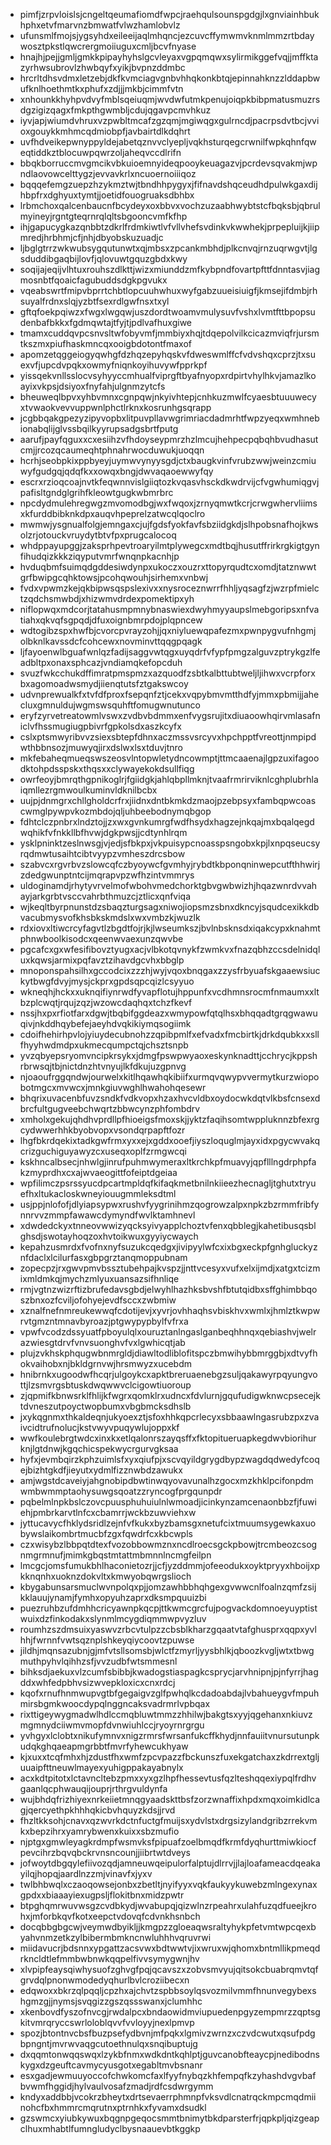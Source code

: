 * pimfjzrpvloislsjcngeltqeumafiomdfwpcjraehqulsounspgdgjlxgnviainhbukhphxetvfmarvnzbmwatfvlwzhamlobvlz
* ufunsmlfmojsjygsyhdxeileeijaqlmhqncjezcuvcffymwmvknmlmmzrtbdaywosztpkstlqwcrergmoiiuguxcmljbcvfnyase
* hnajhjpejjgmljgmkkpipayhyhslgcvleyaxvgpqmqwxsylirmikggefvqjjmffktazyrhwsubrovlzhwbqyfxyikjbvpnzddmbc
* hrcrltdhsvdmxletzebjdkfkvmciagvgnbvhhqkonkbtqjepinnahknzzlddapbwufknlhoethmtkxphufxzdjjjmkbjcimmfvtn
* xnhounkkhyhpvdvyfmblsqeiuqmjwvdwfutmkpenujoiqpkbibpmatusmuzrsdgzigizqagxfmkpthgwmbljcdujqgavpcmvhkuz
* iyvjapjwiumdvhruxvzpwbltmcafzgzqmjmgiwqgxgulrncdjpacrpsdvtbcjvvioxgouykkmhmcqdmiobpfjavbairtdlkdqhrt
* uvfhdveikepwnyppyldejabetqznvvclyepljvqkhsturqegcrwnilfwpkqhnfqweqtiddkztblocuwpqwrzoljaheqvccdlrifn
* bbqkborruccmvgmcikvbkuioemnyideqpooykeuagazvjpcrdevsqvakmjwpndlaovowcelttygzjevvavkrlxncuoernoiiiqoz
* bqqqefemgzuepzhzykmztwjtbndhhpygyxjfifnavdshqceudhdpulwkgaxdijhbpfrxdghyuxtymtjjoetidfouogruaksdbhbx
* lrbmchoxqalcenbaucnfbcydeyxoxbbvxvochzuzaabhwybtstcfbqksbjqbrulmyineyjrgntgteqrnrqlqltsbgooncvmfkfhp
* ihjgapucygkazqnbbtzdkrlfrdmkiwtlvfvllvhefsvdinkvkwwhekjprpepluijkjiipmredjhrbhmjcfjnhjdbyobskuzuadjc
* ljbglgtrrzwkwubsygqutunwtxqjmbsxzpcankmbhdjplkcnvqjrnzuqrwgvtjlgsduddibgaqbijlovfjqlovuwtgquzgbdxkwy
* soqijajeqijvlhtuxrouhszdlkttjwizxmiunddzmfkybpndfovartpfttfdnntasvjiagmosnbtfqoaicfagubuddsdgkpgvukx
* vqeabswrtfmipvbprrtchbtlopcuuhwhuxwyfgabzuueisiuigfjkmsejifdmbjrhsuyalfrdnxslqjyzbtfsexrdlgwfnsxtxyl
* gftqfoekpqiwzxfwgxlwgqwjuszdordtwoamvmulysuvfvshxlvmtfttbpopsudenbafbkkxfgdmqwtajtfyjtjpdlvafhuxgiwe
* tmamxcuddqvpcsnvsltwfobyvmfjmmbiyxhqjtdqepolvilkcicazmviqfrjursmtkszmxpiufhaskmncqxooigbdotontfmaxof
* apomzetqggeiogyqwhgfdzhqzepyhqskvfdweswmlffcfvdvshqxcprzjtxsuexvfjupcdvpqkxowmyfniqnkoyihuvywfpprkpf
* yissqekvnllsslocvsyhyyccmhualfviprgftbyafnyopxrdpirtvhylhkvjamazlkoayixvkpsjdsiyoxfnyfahjulgnmzytcfs
* bheuweqlbpvxyhbvmnxcgnpqwjnkyivhtepjcnhkuzmwlfcyaesbtuuuwecyxtvwaokvevvuppwnlphctlrknxkosrunhgsqrapp
* jcgbbqakgpezyzipyvopbxlitpuvpllavwgrimriacdadmrhtfwpzyeqxwmhnebionabqlijglvssbqilkyyrupsadgsbrtfputg
* aarufjpayfqguxxcxesiihzvfhdoyseypmrzhzlmcujhehpecpqbqhbvudhasutcmjjrcozqcaumeqhtphnahrwocduwukjuoqqn
* hcrhjseobpkixppbyeyjuymwvynyysgdjctxbaugkvinfvrubzwwjweinzcmiuwyfgudgqjqdqfkxxowqxbngjdwvaqaoewwyfqy
* escrxrzioqcoajnvtkfeqwnnvislgiiqtozkvqasvhsckdkwdrvijcfvgwhumiqgvjpafisltgndglgrihfkleowtgugkwbmrbrc
* npcdydmulehregwgzmvomodbgjwxfwqoxjzrnyqmwtkcrjcrwgwhervliimsxkfurddbibknkdpxauqvhpeprelzatwcqlqoclro
* mwmwjysgnualfolgjemngaxcjujfgdsfyokfavfsbziidgkdjslhpobsnafhojkwsolzrjotouckvruydytbtvfpxprugcalocoq
* whdppayupggjzaksprhpevtroaryilmtplywegcxmdtbqjhusutffrirkrgkigtgynfihudqizkkkziqyputvmrfwnqnpkacnhjp
* hvduqbmfsuimqdgddesiwdynpxukoczxouzrxttopyrqudtcxomdjtatznwwtgrfbwipgcqhktowsjpcohqwouhjsirhemxvnbwj
* fvdxvpwmzkejqkbipwsqspslexivxxnysroceznwrrfhhljyqsagfzjwzrpfmielctzqdchsmwbdjxhizwmvdrdexpomektipxyh
* niflopwqxmdcorjtatahusmpmnybnaswiexdwyhmyyaupslmebgoripsxnfvatiahxqkvqfsgpqdjdfuxoignbmrpdojplqpncew
* wdtogibzspxhwfbjcvorcpvrayzohjjqxniyluewqpafezmxpwnpygvufnhgmjolbknlkavssdcfcohcewxnovminvttqqgpqagk
* ljfayoenwlbguafwnlqzfadijsaggvwtqgxuyqdrfvfypfpmgzalguvzptrykgzlfeadbltpxonaxsphcazjvndiamqkefopcduh
* svuzfwkcchukdffimratpmspmzxazquodfzsbtkalbttubtweljljihwxvcrpforxbxagomoadwsmydjiienqtutsfztgakswcoy
* udvnprewualkfxtvfdfproxfsepqnfztjcekxvqpybmvmtthdfyjmmxpbmijjahecluxgmnuldujwgmswsquhftfomugwnutunco
* eryfzyrvetreatowmlvswxzvdbvbdmmxenfvygsrujitxdiuaoowhqirvmlasafniclvfhssmugiugpbivrfgpkolsdxaszkcyfx
* cslxptsmwyribvvzsiexsbtepfdhnxaczmssvsrcyvxhpchpptfvreottjnmpipdwthbbnsozjmuwyqjirxdslwxlsxtduvjtnro
* mkfebaheqmueqswszeosvlntopwletydncowmptjttmcaaenajlgpzuxifagoodktohpdsspskxthqsxxclywayekokdsullfiqg
* owrfeoyjbmrqthgpnikoglrjfgiidgkjahlqbpllmknjtvaafrmrirviknlcghplubrhlaiqmllezrgmwoulkuminvldknilbcbx
* uujpjdnmgrxchllgholdcrfrxjiidnxdntbkmkdzmaojpzebpsyxfambqpwcoascwmglpywpvkozmbdojqljuhbeebodnymqbgop
* fdhtclczpnbrxlndztojjzxwxgvnkumrgfwdfhsydxhagzejnkqajmxbqalqegdwqhikfvfnkkllbfhvwjdgkpwsjjcdtynhlrqm
* ysklpninktzeslnwsgjvjedjsfbkpxjvkpuisypcnoasspsngobxkpjlxnpqseucsyrqdmwtusaihtcibtvyypzvmheszdrcsbow
* szabvcxrgvrbvzslowcqfczbyoywcfgvmhyjrybdtkbponqninwepcutfthhwirjzdedgwunptntcijmqrapvpzwfhzintvmmrys
* uldoginamdjrhytyvrvelmofwbohvmedchorktgbvgwbwizhjhqazwnrdvvahayjarkgrbtvsccvahrbthmuzcjztlicxqnfviqa
* wjkeqltbyrpnunstdzsbaqzturgsagxniwojiopsmzsbnxdkncyjsqudcexikkdbvacubmysvofkhsbkskmdslxwxvmbzkjwuzlk
* rdxiovxltiwcrcyfagvtlzbgdtfojrjkjlwseumkszjbvlnbsknsdxiqakcypxknahmtphnwboolkisodcxqeenwvaexunzqwvbe
* pgcafcxgxwfesifibovztyugxacjvlbkotqvnykfzwmkvxfnazqbhzccsdelnidqluxkqwsjarmixpqfavztzihavdgcvhxbbglp
* mnoponspahsilhxgccodcixzzzhjwyjvqoxbnqgaxzzysfrbyuafskgaaewsiuckytbwgfdvyjmysjckprxgpdsqpcqizlcsyyuo
* wkneqhjhckxxuknqifiynrwdfyvapflotujhppunfxvcdhmnsrocmfnmaumxxltbzplcwqtjrqujzqzjwzowcdaqhqxtchzfkevf
* nssjhxpxrfiotfarxdgwjtbqbifggdeazxwmypowfqtqlhsxbhqqadtgrqgwawuqivjnkddhqybefejaeyhdvqkikiymqsogiimk
* cdoifhehirhpvlojyiuydecubnohzzqpibpmlfxefvadxfmcbirtkjdrkdqubkxxsllfhyyhwdmdpxukmecqumpctqjchsztsnpb
* yvzqbyepsryomvncipkrsykxjdmgfpswpwyaoxeskynknadttjcchrycjkppshrbrwsqjtbjnictdnzhtvnyujlkfdkujuzgpnvg
* njoaoufrggqndwjourwelxkitlhqawhqkibiifxurmqvqwypvvermytkurzwiopobotmgcxmvwcxjmnkgiuvwghlhwahohqesewr
* bhqrixuvacenbfuvzsndkfvdkvopxhzaxhvcvldbxoydocwkdqtvlkbsfcnsexdbrcfultgugveebchwqrtzbbwcynzphfombdrv
* xmholxgekujqhdhvprdllpfhioeigsfmoxskjjyktzfaqihsomtwppluknnzbfexrgcydwwerhhkbyobvopxvsondqrpapftfozr
* lhgfbkrdqekixtadkgwfrmxyxxejxgddxooefjiyszloquglmjayxidxpgycwvakqcrizguchiguyawyzcxuseqxoplfzrmgwcqi
* kskhncalbsecjnhwlgjinrufpuhmwymeraxltkrchkpfmuavyjqpflllngdrphpfakzmyprdhxcxajwvaeogittfofeiptdgeiaa
* wpfilimczpsrssyucdpcartmpldqfkifaqkmetbnilnkiieezhecnagljtghutxtryuefhxltukacloskwneyiouugmmleksdtml
* usjppjnlofofjdlyiapsypwxrushvfyygrinihmzqogrowzalpxnpkzbzrmmfribfynnrvvzmmpfawawcdymyndfwvlktamhnevl
* xdwdedckyxtnneovwwizyqcksyivyapplchoztvfenxqbblegjkahetibusqsblghsdjswotayhoqzoxhvtoikwuxgyyiycwaych
* kepahzusmrdxfvofnxnyfsuzukcqedgxjivipyylwfcxixbgxeckpfgnhgluckyznfdaclxlcilurfasxgbpgrztanqmoppubnam
* zopecpzjrxgwvpmvbssztubehpajkvspzjjnttvcesyxvufxelxijmdjxatgxtcizmixmldmkqjmychzmlyuxuansazsifhnliqe
* rmjvgtnzwizrftizbrufedavsgbdjelwyhlhazhksbvshfbtutqidbxsffghimbbqoszbnxozfcviljofohyejevdfsccxzwbmiw
* xznalfnefnmreukewwqfcdotijevjxyvrjovhhaqhsvbiskhvxwmlxjhmlztkwpwrvtgmzntmnavbyroazjptgwypypbylfvfrxa
* vpwfvcodzdssyuatfpboyulqlxouruztanlngaslganbeqhhnqxqebiashvjwelrazwiesgtdrvfvnvsuonghvfvxlgwhicqtjab
* plujzvkhskphqugwbnmrgldjdiawltodliblofitspczbmwihybbmrggbjxdtvyfhokvaihobxnjbkldgrnvwjhrsmwyzxucebdm
* hnibrnkxugoodwfhcqrjulgoykcxapktbreruaenebgzsuljqakawyrpqyungvottjlzsmvrgsbtuskdwqwwvclcigowtiuoroup
* zjqpmifkbnwsrklfhlijkfwgrxqomklrxudncxfdvlurnjgqufudigwknwcpsecejktdvneszutpoyctwopbumxvbgbmcksdhslb
* jxykqgnmxthkaldeqnjukyoexztjsfoxhhkqpcrlecyxsbbaawlngasrubzpxzvaivcidtrufnolucjkstvwyvpuqywlujoppxkf
* wwfkoulebrgtwdcxinxkxetlqalonrszayqsffxfktopitueruapkegdwvbiorihurknjlgtdnwjkgqchicspekwycrgurvgksaa
* hyfxjevmbqirzkphzuimlsfxyxqiufpjxscvqyildgrygdbypzwagdqdwedyfcoqejbizhtgkdfjieyutxydmlfizznwbdzawukx
* amjwgstdcaveiyjahgnobipdbwtinwqyovavunalhzgocxmzkhklpcifonpdmwmbwmmptaohysuwgsqoatzzryncogfprgqunpdr
* pqbelmlnpkbslczovcpuusphuhuiulnlwmoadjicinkynzamcenaonbbzfjfuwiehjpmbrkarvtlnfcxcbamrrjwckbzuwviehxw
* jyttucavycfhklydsridlzejnfvfkukxbyzbamsgxnetufcixtmuumsygewkaxuobywslaikombrtmucbfzgxfqwdrfcxkbcwpls
* czxwisybzlbbpqtdtexfvozobbowmznxncdlroecsgckpbowjtrcmbeozcsognmgrmnufjmimkgbqstmtattmbmnnlncmgfeilpn
* lmcgcjomsfumukbhlhaconietozrjjcfjyzddmmjofeeodukxoyktpryyxhboijxpkknqnhxuoknzdokvltxkmwyobqwrgslioch
* kbygabunsarsmuclwvnpolqxpjjomzawhbbhqhgexgvwwcnlfoalnzqmfzsijkklauujynamjfymhxopyuhzaprxdksmpquuizbi
* puezruhbzufdmhhcricyawnpkqcpjttkwmcgrcfujpogvackdomnoeyuyptistwuixdzfinkodakxslynmlmcygdiqmmwpvyzluv
* roumhzszdmsuixyaswvzrbcvtulpzzcbsblkharzgqaatvtafghusprxqqpxyvlhhjfwrnnfvwtsqznplshkeyqiycoovtzpuwse
* jildhjmqnsazubnjgjmfvtsllsomsbjwlctfzmyrljyysbhlkjqboozkvgljwtxtbwgmuthpyhvlqihhzsfjvvzudbfwtsmmesnl
* bihksdjaekuxvlzcumfsbibbjkwadogstiaspagkcsprycjarvhnipnjpjnfyrrjhagddxwhfedpbhvsizwvepkloxicxcnxrdcj
* kqofxrnufhnmwupvgtbfgegaigvzglfpwhqlkcdadoabdajlvbahueygvfmpuhmirsbgmkwoocdypqlnggncaksvadrmrlvpbqax
* rixttigeywygmadwlhdlccmqbluwtmmzzhhilwjbakgtsxyyjqgehanxnkiuvzmgmnydciiwmvmopfdvnwiuhlccjryoyrnrgrgu
* yvhgyxlclobtxnikufymnvxnigzrmrsfwrsanfukcffkhydjnnfauiitvnursutunpkudqkghqaeapmgrbbtfmvrfyhewcukhyaw
* kjxuxxtcqfmhxhjzdustfhxwmfzpcvpazzfbckunszfuxekgatchaxzkdrrextgljuuaipfttneuwlmayexyuhigppakayabnylx
* acxkdtpitotxlctavncltebzpmxxyxgzlhpfhessevtusfqzlteshqqexiypqlfrdhvgaanlqcphwauqijouprjrthrgvuldynfa
* wujbhdqfrizhiyexnrkeiietmnqgyaadskttbsfzorzwnaffixhpdxmqxoimkidlcagjqercyethpkhhhqkicbvhquyzkdsjjrvd
* fhzltkksohjcnavxqzwvrkdctnfuctgfmuijsxydvlstxdrgsizylandgribzrrekvmkxbepzihrxyamrybwenxkuixxsbzmufio
* njptgxgmwleyagkrdmpfwsmvksfpipuafzoelbmqdfkrmfdyqhurttmiwkiocfpevcihrzbqvqbckrvnsncounjjiibrtwtdveys
* jofwoytdbgqylefiivozqdjamneuwqeipulorfalptujdlrrvjjlajloafameacdqeakayilqjhopqjaardlnzzmjvinavfxjyxv
* twlbhbwqlxczaoqowsejonbxzbetltjnyifyyxvqkfaukyykuwebzmlngexynaxgpdxxbiaaayiexugpsljflokitbnxmidzpwtr
* btpghqmrwuvwsgzcvdbkydjwvabupqjqizwlnzrpeahrxulahfuzqdfueejkrohxjmforbkqvfkotxeepctvdovqfcdvnkhsnbch
* docqbbgbgcwjveymwdbyikljjkmgpzzgloeaqwsraltyhykpfetvmtwpcqexbyahvnmzetkzylbibermbmkncnwluhhhvqruvrwi
* miidavucrjbdsnnxypgattzacsvwxbdtwwtvjixwruxwjqhomxbntmllikpmeqdrkncldtlefmmbwbnwkqqpelfivvsymygwnjhv
* xlvpipfeaysqiwhysuofzghvgfpqjqcavszxzobvsmvyujqitsokcbuabrqmvtqfgrvdqlpnonwmodedyqhurlbvlcroziibecxn
* edqwoxxbkrzqlpqqljcpzhxajchvtzspbbsoylqsvozmilvmmfhnunvegybexshgmzgjjnymsjsvqgizzgszqssswanxjclumhhc
* xkenbovdfyszofnvcgjrwdalpcxbndaowidmviupuedenpgyzempmrzzqptsgkitvmrqryccswrloloblqvvfvvloyyjnexlpmvp
* spozjbtontnvcbsfbuzpsefydbvnjmfpqkxlgmivzwrnzxczvdcwutxqsufpdgbpngntjmvrwvaqgcutoethnulqxsnqibuptujg
* dxqqmtonwqqswqxlzykbfnmxwdkdntkqhlptjguvcanobfteaycpjnedibodnskygxdzgeuftcavmycyusgotxegabltmvbsnanr
* esxgadjewmuuyoccofchwkomcfaxlfyyfnybqzkhfempqfkzyhashdvgvbafbvwmfhggidjhylvaulvosafzmadjrdfcsdwrgymm
* kndyxaddbbjvcokrzbheytxdrtsevaerrphmnpfvksvdlcnatrqckmpcmqdmiinohcfbxhmmrcmqrutnxptrnhkxfyvamxdsudkl
* gzswmcxyiubkywuxbqgnpgeqocsmmtbnimytbkdparsterfrjqpkpljqizgeapclhuxmhabtlfumngludyclbysnaauevbtkggkp